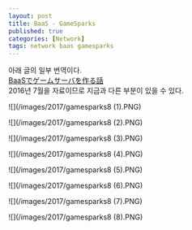 ```yaml
---
layout: post
title: BaaS - GameSparks
published: true
categories: [Network]
tags: network baas gamesparks 
---
```

아래 글의 일부 번역이다.   
[BaaSでゲームサーバを作る話](https://www.slideshare.net/TomokazuTochi/baas-63829277)  
2016년 7월을 자료이므로 지금과 다른 부분이 있을 수 있다.   
       
![](/images/2017/gamesparks8 (1).PNG)  
  
![](/images/2017/gamesparks8 (2).PNG)  
    
![](/images/2017/gamesparks8 (3).PNG)  
  
![](/images/2017/gamesparks8 (4).PNG)  
  
![](/images/2017/gamesparks8 (5).PNG)  
  
![](/images/2017/gamesparks8 (6).PNG)  
    
![](/images/2017/gamesparks8 (7).PNG)  
  
![](/images/2017/gamesparks8 (8).PNG)  
    